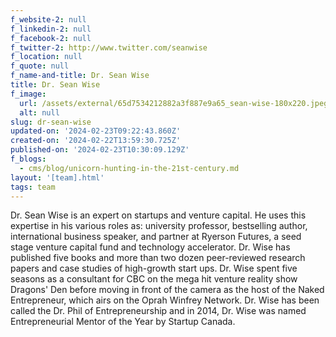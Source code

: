 ```yaml
---
f_website-2: null
f_linkedin-2: null
f_facebook-2: null
f_twitter-2: http://www.twitter.com/seanwise
f_location: null
f_quote: null
f_name-and-title: Dr. Sean Wise
title: Dr. Sean Wise
f_image:
  url: /assets/external/65d7534212882a3f887e9a65_sean-wise-180x220.jpeg
  alt: null
slug: dr-sean-wise
updated-on: '2024-02-23T09:22:43.860Z'
created-on: '2024-02-22T13:59:30.725Z'
published-on: '2024-02-23T10:30:09.129Z'
f_blogs:
  - cms/blog/unicorn-hunting-in-the-21st-century.md
layout: '[team].html'
tags: team
---
```


Dr. Sean Wise is an expert on startups and venture capital. He uses this expertise in his various roles as: university professor, bestselling author, international business speaker, and partner at Ryerson Futures, a seed stage venture capital fund and technology accelerator. Dr. Wise has published five books and more than two dozen peer-reviewed research papers and case studies of high-growth start ups. Dr. Wise spent five seasons as a consultant for CBC on the mega hit venture reality show Dragons' Den before moving in front of the camera as the host of the Naked Entrepreneur, which airs on the Oprah Winfrey Network. Dr. Wise has been called the Dr. Phil of Entrepreneurship and in 2014, Dr. Wise was named Entrepreneurial Mentor of the Year by Startup Canada.
